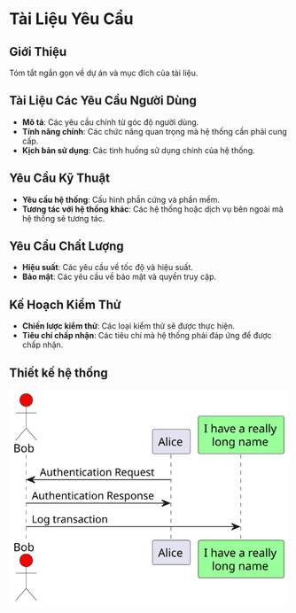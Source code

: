# Tài Liệu Yêu Cầu

## Giới Thiệu
Tóm tắt ngắn gọn về dự án và mục đích của tài liệu.

## Tài Liệu Các Yêu Cầu Người Dùng
- **Mô tả**: Các yêu cầu chính từ góc độ người dùng.
- **Tính năng chính**: Các chức năng quan trọng mà hệ thống cần phải cung cấp.
- **Kịch bản sử dụng**: Các tình huống sử dụng chính của hệ thống.

## Yêu Cầu Kỹ Thuật
- **Yêu cầu hệ thống**: Cấu hình phần cứng và phần mềm.
- **Tương tác với hệ thống khác**: Các hệ thống hoặc dịch vụ bên ngoài mà hệ thống sẽ tương tác.

## Yêu Cầu Chất Lượng
- **Hiệu suất**: Các yêu cầu về tốc độ và hiệu suất.
- **Bảo mật**: Các yêu cầu về bảo mật và quyền truy cập.

## Kế Hoạch Kiểm Thử
- **Chiến lược kiểm thử**: Các loại kiểm thử sẽ được thực hiện.
- **Tiêu chí chấp nhận**: Các tiêu chí mà hệ thống phải đáp ứng để được chấp nhận.

## Thiết kế hệ thống
![Library System Diagram](./images/library_system.svg)
